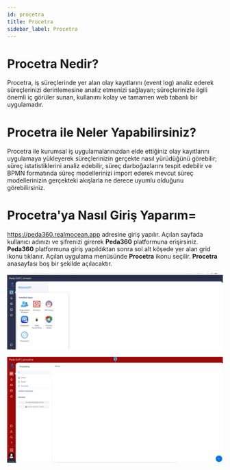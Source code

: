```yaml
---
id: procetra
title: Procetra
sidebar_label: Procetra
---
```


# Procetra Nedir?

Procetra, iş süreçlerinde yer alan olay kayıtlarını (event log) analiz ederek süreçlerinizi derinlemesine analiz etmenizi sağlayan; süreçlerinizle ilgili önemli iç görüler sunan, kullanımı kolay ve tamamen web tabanlı bir uygulamadır.

# Procetra ile Neler Yapabilirsiniz?

Procetra ile kurumsal iş uygulamalarınızdan elde ettiğiniz olay kayıtlarını uygulamaya yükleyerek süreçlerinizin gerçekte nasıl yürüdüğünü görebilir; süreç istatistiklerini analiz edebilir, süreç darboğazlarını tespit edebilir ve BPMN formatında süreç modellerinizi import ederek mevcut süreç modellerinizin gerçekteki akışlarla ne derece uyumlu olduğunu görebilirsiniz.

# Procetra'ya Nasıl Giriş Yaparım=

https://peda360.realmocean.app adresine giriş yapılır. Açılan sayfada kullanıcı adınızı ve şifrenizi girerek **Peda360** platformuna erişirsiniz.
**Peda360** platformuna giriş yapıldıktan sonra sol alt köşede yer alan grid ikonu tıklanır. Açılan uygulama menüsünde **Procetra** ikonu seçilir. **Procetra** anasayfası boş bir şekilde açılacaktır.

![Procetra Giriş](../images/p_giris1.png)

![Proje Kayıt](../images/p_giris2.png)

